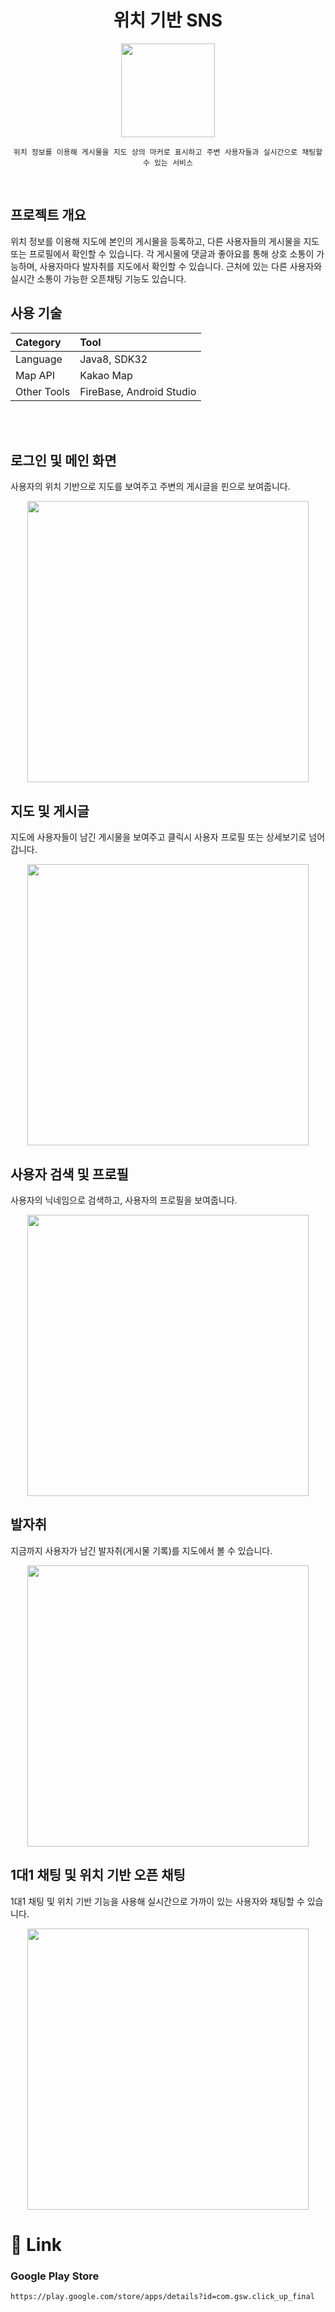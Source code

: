 <div align="center">

# **위치 기반 SNS**

<img src="https://github.com/goseungwon/click_up/assets/85796588/f9ef360d-35d4-4bb9-a179-aac17f7c1782" width="150px"><br>



    위치 정보를 이용해 게시물을 지도 상의 마커로 표시하고 주변 사용자들과 실시간으로 채팅할 수 있는 서비스

</div>

<br>


## 프로젝트 개요

위치 정보를 이용해 지도에 본인의 게시물을 등록하고, 다른 사용자들의 게시물을 지도 또는 프로필에서 확인할 수 있습니다. 각 게시물에 댓글과 좋아요를 통해 상호 소통이 가능하며, 사용자마다 발자취를 지도에서 확인할 수 있습니다. 근처에 있는 다른 사용자와 실시간 소통이 가능한 오픈채팅 기능도 있습니다.

## 사용 기술

| Category |       Tool           |
|:--------| :------------------ |
| Language | Java8, SDK32 |
| Map API | Kakao Map |
| Other Tools | FireBase, Android Studio |

<br/>

<br/>

## 로그인 및 메인 화면

사용자의 위치 기반으로 지도를 보여주고 주변의 게시글을 핀으로 보여줍니다.

<p align="center"><img src="https://github.com/goseungwon/click_up/assets/85796588/07e0d5e3-bf05-4de2-a440-cffc0c476d7e" height="450px"> </p>

## 지도 및 게시글

지도에 사용자들이 남긴 게시물을 보여주고 클릭시 사용자 프로필 또는 상세보기로 넘어갑니다.

<p align="center"><img src="https://github.com/goseungwon/click_up/assets/85796588/880a960b-c45e-4a04-9845-5addacd950f1" height="450px"> </p>

## 사용자 검색 및 프로필

사용자의 닉네임으로 검색하고, 사용자의 프로필을 보여줍니다.

<p align="center"><img src="https://github.com/goseungwon/click_up/assets/85796588/9d9a10fa-8fd8-4181-a5db-6e1d827708f2" height="450px"> </p>


## 발자취

지금까지 사용자가 남긴 발자취(게시물 기록)를 지도에서 볼 수 있습니다.

<p align="center"><img src="https://github.com/goseungwon/click_up/assets/85796588/05893bbf-9316-45c1-b78f-b6490ba6278e" height="450px"> </p>

## 1대1 채팅 및 위치 기반 오픈 채팅

1대1 채팅 및 위치 기반 기능을 사용해 실시간으로 가까이 있는 사용자와 채팅할 수 있습니다.

<p align="center"><img src="https://github.com/goseungwon/click_up/assets/85796588/9e7eec3a-08e4-4b89-9727-d0da88c24ade" height="450px"> </p>


# 📎 Link
### Google Play Store

`https://play.google.com/store/apps/details?id=com.gsw.click_up_final`
